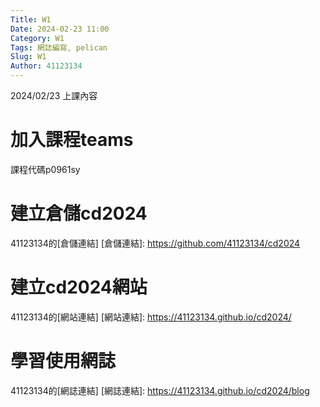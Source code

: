 ```yaml
---
Title: W1
Date: 2024-02-23 11:00
Category: W1
Tags: 網誌編寫, pelican
Slug: W1
Author: 41123134
---
```


2024/02/23 上課內容
 
<!-- PELICAN_END_SUMMARY -->

# 加入課程teams
課程代碼p0961sy
# 建立倉儲cd2024
41123134的[倉儲連結]
[倉儲連結]: https://github.com/41123134/cd2024
# 建立cd2024網站
41123134的[網站連結]
[網站連結]: https://41123134.github.io/cd2024/
# 學習使用網誌
41123134的[網誌連結]
[網誌連結]: https://41123134.github.io/cd2024/blog